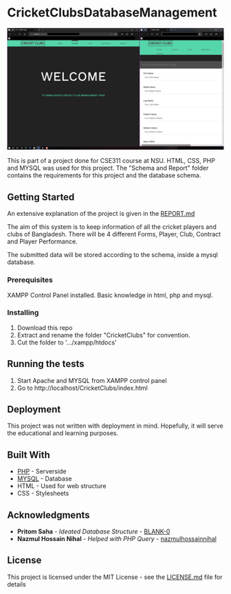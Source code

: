 # CricketClubsDatabaseManagement

![Screenshot](Screenshot.png?raw=true "Home Page")

This is part of a project done for CSE311 course at NSU. HTML, CSS, PHP and MYSQL was used for this project. The "Schema and Report" folder contains the requirements for this project and the database schema.

## Getting Started

An extensive explanation of the project is given in the [REPORT.md](REPORT.md)

The aim of this system is to keep information of all the cricket players and clubs of
Bangladesh. There will be 4 different Forms, Player, Club, Contract and Player Performance. 

The submitted data will be stored according to the schema, inside a mysql database.

### Prerequisites

XAMPP Control Panel installed.
Basic knowledge in html, php and mysql.

### Installing

1. Download this repo
2. Extract and rename the folder "CricketClubs" for convention.
3. Cut the folder to '.../xampp/htdocs'

## Running the tests

1. Start Apache and MYSQL from XAMPP control panel
2. Go to http://localhost/CricketClubs/index.html


## Deployment

This project was not written with deployment in mind. Hopefully, it will serve the educational and learning purposes.

## Built With

* [PHP](http://php.net/) - Serverside 
* [MYSQL](https://www.mysql.com/) - Database
* HTML - Used for web structure
* CSS - Stylesheets


## Acknowledgments

* **Pritom Saha** - *Ideated Database Structure* - [BLANK-0](https://github.com/BLANK-0)
* **Nazmul Hossain Nihal** - *Helped with PHP Query* - [nazmulhossainnihal](https://github.com/nazmulhossainnihal)

## License

This project is licensed under the MIT License - see the [LICENSE.md](LICENSE.md) file for details
